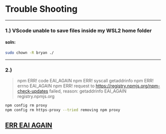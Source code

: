 # Trouble Shooting

---

### 1.) VScode unable to save files inside my WSL2 home folder

#### soln:

```bash
sudo chown -R bryan ./
```

---

### 2.)

> npm ERR! code EAI_AGAIN
> npm ERR! syscall getaddrinfo
> npm ERR! errno EAI_AGAIN
> npm ERR! request to https://registry.npmjs.org/npm-check-updates failed, reason: getaddrinfo EAI_AGAIN registry.npmjs.org

```sh
npm config rm proxy
npm config rm https-proxy --tried removing npm proxy

```

## [ERR EAI AGAIN](https://stackoverflow.com/questions/63010779/npm-err-code-eai-again-error-when-trying-to-install-express)
